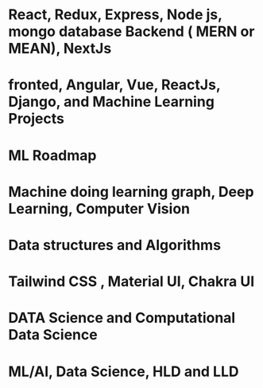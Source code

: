 #  React, Redux, Express, Node js, mongo database Backend   ( MERN or MEAN), NextJs
# fronted, Angular, Vue, ReactJs, Django, and Machine Learning Projects
# ML Roadmap
# Machine doing learning graph, Deep Learning, Computer Vision
# Data structures and Algorithms
# Tailwind CSS , Material UI, Chakra UI 
# DATA Science and Computational Data Science

# ML/AI, Data Science, HLD and LLD


